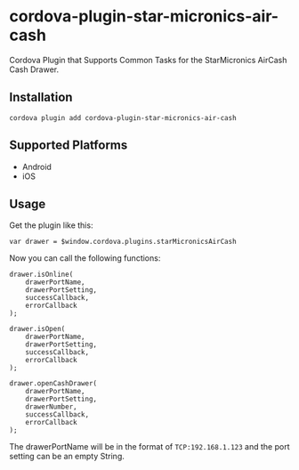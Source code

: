 # cordova-plugin-star-micronics-air-cash

Cordova Plugin that Supports Common Tasks for the StarMicronics AirCash Cash Drawer.

## Installation

    cordova plugin add cordova-plugin-star-micronics-air-cash

## Supported Platforms

- Android
- iOS

## Usage

Get the plugin like this:

`var drawer = $window.cordova.plugins.starMicronicsAirCash`

Now you can call the following functions:

	drawer.isOnline(
		drawerPortName,
		drawerPortSetting,
		successCallback,
		errorCallback
	);

	drawer.isOpen(
		drawerPortName,
		drawerPortSetting,
		successCallback,
		errorCallback
	);

	drawer.openCashDrawer(
		drawerPortName,
		drawerPortSetting,
		drawerNumber,
		successCallback,
		errorCallback
	);


The drawerPortName will be in the format of `TCP:192.168.1.123` and the port setting can be an empty String.